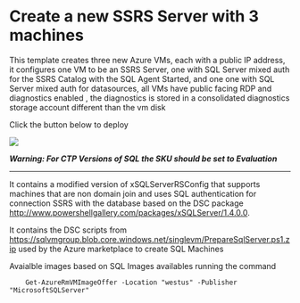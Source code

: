 # Create a new SSRS Server with 3 machines

This template creates three new Azure VMs, each with a public IP address, it configures one VM to be an SSRS Server, one with SQL Server mixed auth for the SSRS Catalog with the SQL Agent Started, and one one with SQL Server mixed auth for datasources, all VMs have public facing RDP and diagnostics enabled , the diagnostics is stored in a consolidated diagnostics storage account different than the vm disk

Click the button below to deploy

<a href="https://portal.azure.com/#create/Microsoft.Template/uri/https%3A%2F%2Fraw.githubusercontent.com%2Fjtarquino%2FRsArm%2Fmaster%2FRSARM%2FTemplates%2FAzureDeploy.json" target="_blank">
    <img src="http://azuredeploy.net/deploybutton.png"/>
</a>

***Warning: For CTP Versions of SQL the SKU should be set to Evaluation*** 

***
It contains a modified version of xSQLServerRSConfig that supports machines that are non domain join and uses SQL authentication for connection SSRS with the database 
based on the DSC package http://www.powershellgallery.com/packages/xSQLServer/1.4.0.0.

It contains the DSC scripts from https://sqlvmgroup.blob.core.windows.net/singlevm/PrepareSqlServer.ps1.zip used by the Azure marketplace to create SQL Machines

Avaialble images based on SQL Images availables running the command

        Get-AzureRmVMImageOffer -Location "westus" -Publisher "MicrosoftSQLServer"